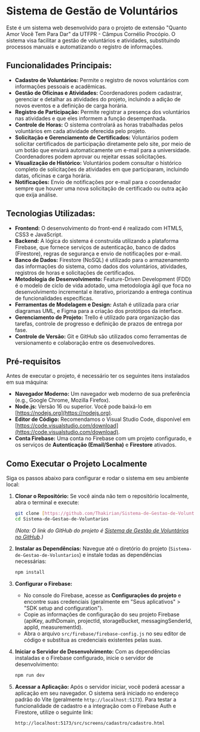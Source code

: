 # Sistema de Gestão de Voluntários

Este é um sistema web desenvolvido para o projeto de extensão "Quanto Amor Você Tem Para Dar" da UTFPR - Câmpus Cornélio Procópio. O sistema visa facilitar a gestão de voluntários e atividades, substituindo processos manuais e automatizando o registro de informações.

## Funcionalidades Principais:

* **Cadastro de Voluntários:** Permite o registro de novos voluntários com informações pessoais e acadêmicas.
* **Gestão de Oficinas e Atividades:** Coordenadores podem cadastrar, gerenciar e detalhar as atividades do projeto, incluindo a adição de novos eventos e a definição de carga horária.
* **Registro de Participação:** Permite registrar a presença dos voluntários nas atividades e que eles informem a função desempenhada.
* **Controle de Horas:** O sistema controlará as horas trabalhadas pelos voluntários em cada atividade oferecida pelo projeto.
* **Solicitação e Gerenciamento de Certificados:** Voluntários podem solicitar certificados de participação diretamente pelo site, por meio de um botão que enviará automaticamente um e-mail para a universidade. Coordenadores podem aprovar ou rejeitar essas solicitações.
* **Visualização de Histórico:** Voluntários podem consultar o histórico completo de solicitações de atividades em que participaram, incluindo datas, oficinas e carga horária.
* **Notificações:** Envio de notificações por e-mail para o coordenador sempre que houver uma nova solicitação de certificado ou outra ação que exija análise.

## Tecnologias Utilizadas:

* **Frontend:** O desenvolvimento do front-end é realizado com HTML5, CSS3 e JavaScript.
* **Backend:** A lógica do sistema é construída utilizando a plataforma Firebase, que fornece serviços de autenticação, banco de dados (Firestore), regras de segurança e envio de notificações por e-mail.
* **Banco de Dados:** Firestore (NoSQL) é utilizado para o armazenamento das informações do sistema, como dados dos voluntários, atividades, registros de horas e solicitações de certificados.
* **Metodologia de Desenvolvimento:** Feature-Driven Development (FDD) é o modelo de ciclo de vida adotado, uma metodologia ágil que foca no desenvolvimento incremental e iterativo, priorizando a entrega contínua de funcionalidades específicas.
* **Ferramentas de Modelagem e Design:** Astah é utilizada para criar diagramas UML, e Figma para a criação dos protótipos da interface.
* **Gerenciamento de Projeto:** Trello é utilizado para organização das tarefas, controle de progresso e definição de prazos de entrega por fase.
* **Controle de Versão:** Git e GitHub são utilizados como ferramentas de versionamento e colaboração entre os desenvolvedores.

## Pré-requisitos

Antes de executar o projeto, é necessário ter os seguintes itens instalados em sua máquina:

* **Navegador Moderno:** Um navegador web moderno de sua preferência (e.g., Google Chrome, Mozilla Firefox).
* **Node.js:** Versão 16 ou superior. Você pode baixá-lo em [https://nodejs.org](https://nodejs.org).
* **Editor de Código:** Recomendamos o Visual Studio Code, disponível em [https://code.visualstudio.com/download](https://code.visualstudio.com/download).
* **Conta Firebase:** Uma conta no Firebase com um projeto configurado, e os serviços de **Autenticação (Email/Senha)** e **Firestore** ativados.

## Como Executar o Projeto Localmente

Siga os passos abaixo para configurar e rodar o sistema em seu ambiente local:

1.  **Clonar o Repositório:**
    Se você ainda não tem o repositório localmente, abra o terminal e execute:
    ```bash
    git clone [https://github.com/Thakirian/Sistema-de-Gestao-de-Voluntarios.git](https://github.com/Thakirian/Sistema-de-Gestao-de-Voluntarios.git)
    cd Sistema-de-Gestao-de-Voluntarios
    ```
    *(Nota: O link do GitHub do projeto é [Sistema de Gestão de Voluntários no GitHub](https://github.com/Thakirian/Sistema-de-Gestao-de-Voluntarios).)*

2.  **Instalar as Dependências:**
    Navegue até o diretório do projeto (`Sistema-de-Gestao-de-Voluntarios`) e instale todas as dependências necessárias:
    ```bash
    npm install
    ```
   

3.  **Configurar o Firebase:**
    * No console do Firebase, acesse as **Configurações do projeto** e encontre suas credenciais (geralmente em "Seus aplicativos" > "SDK setup and configuration").
    * Copie as informações de configuração do seu projeto Firebase (apiKey, authDomain, projectId, storageBucket, messagingSenderId, appId, measurementId).
    * Abra o arquivo `src/firebase/firebase-config.js` no seu editor de código e substitua as credenciais existentes pelas suas.

4.  **Iniciar o Servidor de Desenvolvimento:**
    Com as dependências instaladas e o Firebase configurado, inicie o servidor de desenvolvimento:
    ```bash
    npm run dev
    ```
   

5.  **Acessar a Aplicação:**
    Após o servidor iniciar, você poderá acessar a aplicação em seu navegador. O sistema será iniciado no endereço padrão do Vite (geralmente `http://localhost:5173`). Para testar a funcionalidade de cadastro e a integração com o Firebase Auth e Firestore, utilize o seguinte link:
    ```
    http://localhost:5173/src/screens/cadastro/cadastro.html
